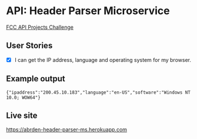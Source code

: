 # API: Header Parser Microservice
[FCC API Projects Challenge](http://www.freecodecamp.com/challenges/request-header-parser-microservice)

## User Stories
- [x] I can get the IP address, language and operating system for my browser.

## Example output
`{"ipaddress":"200.45.10.183","language":"en-US","software":"Windows NT 10.0; WOW64"}`

## Live site
<https://abrden-header-parser-ms.herokuapp.com>

